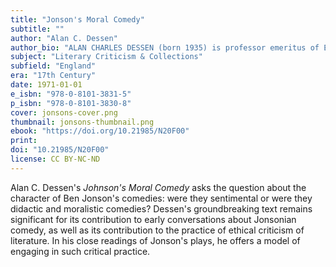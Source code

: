 ```yaml
---
title: "Jonson's Moral Comedy"
subtitle: ""
author: "Alan C. Dessen"
author_bio: "ALAN CHARLES DESSEN (born 1935) is professor emeritus of English at the University of North Carolina, Chapel Hill. He received his Ph. D. from Johns Hopkins in 1963. He is the author of several books including A Dictionary of Stage Directions in English Drama 1580-1642 and Elizabethan Stage Conventions and Modern Interpreters."
subject: "Literary Criticism & Collections"
subfield: "England"
era: "17th Century"
date: 1971-01-01
e_isbn: "978-0-8101-3831-5"
p_isbn: "978-0-8101-3830-8"
cover: jonsons-cover.png
thumbnail: jonsons-thumbnail.png
ebook: "https://doi.org/10.21985/N20F00"
print:
doi: "10.21985/N20F00"
license: CC BY-NC-ND
---
```

Alan C. Dessen's _Johnson's Moral Comedy_ asks the question about the character of Ben Jonson's comedies: were they sentimental or were they didactic and moralistic comedies? Dessen's groundbreaking text remains significant for its contribution to early conversations about Jonsonian comedy, as well as its contribution to the practice of ethical criticism of literature. In his close readings of Jonson's plays, he offers a model of engaging in such critical practice.

